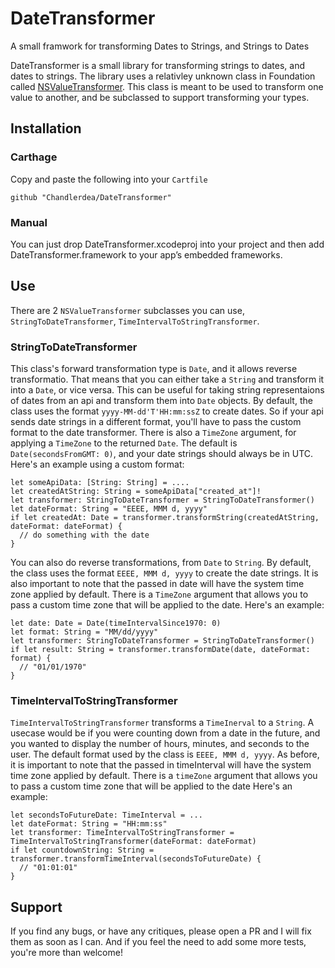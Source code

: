 # DateTransformer
A small framwork for transforming Dates to Strings, and Strings to Dates

DateTransformer is a small library for transforming strings to dates, and dates to strings. The library uses a relativley unknown class in Foundation called [NSValueTransformer](http://nshipster.com/nsvaluetransformer/). This class is meant to be used to transform one value to another, and be subclassed to support transforming your types.

## Installation

### Carthage

Copy and paste the following into your `Cartfile`
```
github "Chandlerdea/DateTransformer"
```

### Manual

You can just drop DateTransformer.xcodeproj into your project and then add DateTransformer.framework to your app’s embedded frameworks.

## Use

There are 2 `NSValueTransformer` subclasses you can use, `StringToDateTransformer`, `TimeIntervalToStringTransformer`. 

### StringToDateTransformer

This class's forward transformation type is `Date`, and it allows reverse transformatio. That means that you can either take a `String` and transform it into a `Date`, or vice versa. This can be useful for taking string representaions of dates from an api and transform them into `Date` objects. By default, the class uses the format `yyyy-MM-dd'T'HH:mm:ssZ` to create dates. So if your api sends date strings in a different format, you'll have to pass the custom format to the date transformer. There is also a `TimeZone` argument, for applying a `TimeZone` to the returned `Date`. The default is `Date(secondsFromGMT: 0)`, and your date strings should always be in UTC. Here's an example using a custom format:

```
let someApiData: [String: String] = ....
let createdAtString: String = someApiData["created_at"]!
let transformer: StringToDateTransformer = StringToDateTransformer()
let dateFormat: String = "EEEE, MMM d, yyyy"
if let createdAt: Date = transformer.transformString(createdAtString, dateFormat: dateFormat) {
  // do something with the date
}
```

You can also do reverse transformations, from `Date` to `String`. By default, the class uses the format `EEEE, MMM d, yyyy` to create the date strings. It is also important to note that the passed in date will have the system time zone applied by default. There is a `TimeZone` argument that allows you to pass a custom time zone that will be applied to the date. Here's an example: 

```
let date: Date = Date(timeIntervalSince1970: 0)
let format: String = "MM/dd/yyyy"
let transformer: StringToDateTransformer = StringToDateTransformer()
if let result: String = transformer.transformDate(date, dateFormat: format) {
  // "01/01/1970"
}
```

### TimeIntervalToStringTransformer

`TimeIntervalToStringTransformer` transforms a `TimeInerval` to a `String`. A usecase would be if you were counting down from a date in the future, and you wanted to display the number of hours, minutes, and seconds to the user. The default format used by the class is `EEEE, MMM d, yyyy`. As before, it is important to note that the passed in timeInterval will have the system time zone applied by default. There is a `timeZone` argument that allows you to pass a custom time zone that will be applied to the date Here's an example:

```
let secondsToFutureDate: TimeInterval = ...
let dateFormat: String = "HH:mm:ss"
let transformer: TimeIntervalToStringTransformer = TimeIntervalToStringTransformer(dateFormat: dateFormat)
if let countdownString: String = transformer.transformTimeInterval(secondsToFutureDate) {
  // "01:01:01"
}

```

## Support

If you find any bugs, or have any critiques, please open a PR and I will fix them as soon as I can. And if you feel the need to add some more tests, you're more than welcome!
